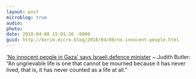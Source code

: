 ```yaml
---
layout: post
microblog: true
audio: 
photo: 
date: 2018-04-08 15:01:16 -0800
guid: http://kerim.micro.blog/2018/04/08/no-innocent-people.html
---
```

['No innocent people in Gaza' says Israeli defence minister](http://www.middleeasteye.net/news/no-innocent-people-gaza-says-israeli-defence-minister-1155018849) ~ Judith Butler: “An ungrievable life is one that cannot be mourned because it has never lived, that is, it has never counted as a life at all.”
